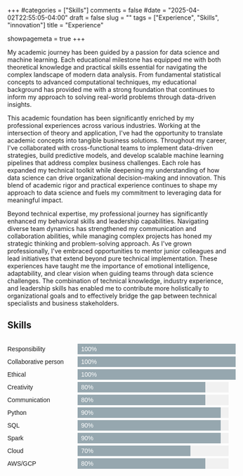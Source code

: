 +++
#categories = ["Skills"]
comments = false
#date = "2025-04-02T22:55:05-04:00"
draft = false
slug = ""
tags = ["Experience", "Skills", "innovation"]
title = "Experience"

showpagemeta = true
+++


My academic journey has been guided by a passion for data science and machine learning. Each educational milestone has equipped me with both theoretical knowledge and practical skills essential for navigating the complex landscape of modern data analysis. From fundamental statistical concepts to advanced computational techniques, my educational background has provided me with a strong foundation that continues to inform my approach to solving real-world problems through data-driven insights.

This academic foundation has been significantly enriched by my professional experiences across various industries. Working at the intersection of theory and application, I've had the opportunity to translate academic concepts into tangible business solutions. Throughout my career, I've collaborated with cross-functional teams to implement data-driven strategies, build predictive models, and develop scalable machine learning pipelines that address complex business challenges. Each role has expanded my technical toolkit while deepening my understanding of how data science can drive organizational decision-making and innovation. This blend of academic rigor and practical experience continues to shape my approach to data science and fuels my commitment to leveraging data for meaningful impact.

Beyond technical expertise, my professional journey has significantly enhanced my behavioral skills and leadership capabilities. Navigating diverse team dynamics has strengthened my communication and collaboration abilities, while managing complex projects has honed my strategic thinking and problem-solving approach. As I've grown professionally, I've embraced opportunities to mentor junior colleagues and lead initiatives that extend beyond pure technical implementation. These experiences have taught me the importance of emotional intelligence, adaptability, and clear vision when guiding teams through data science challenges. The combination of technical knowledge, industry experience, and leadership skills has enabled me to contribute more holistically to organizational goals and to effectively bridge the gap between technical specialists and business stakeholders.


## Skills

<div class="competencias">
  <div class="barra">
    <div class="item">
      <div class="label">Responsibility</div>
      <div class="background-bar">
        <div class="valor" style="width: 100%; background-color:#96a7af;">100%</div>
      </div>
    </div>
    <div class="item">
      <div class="label">Collaborative person</div>
      <div class="background-bar">
        <div class="valor" style="width: 100%; background-color:#96a7af;">100%</div>
      </div>
    </div>
    <div class="item">
      <div class="label">Ethical</div>
      <div class="background-bar">
        <div class="valor" style="width: 100%; background-color:#96a7af;">100%</div>
      </div>
    </div>
    <div class="item">
      <div class="label">Creativity</div>
      <div class="background-bar">
        <div class="valor" style="width: 80%; background-color: #96a7af;">80%</div>
      </div>
    </div>
    <div class="item">
      <div class="label">Communication</div>
      <div class="background-bar">
        <div class="valor" style="width: 80%; background-color: #96a7af;">80%</div>
      </div>
    </div>
    <div class="item">
      <div class="label">Python</div>
      <div class="background-bar">
        <div class="valor" style="width: 90%; background-color: #96a7af;">90%</div>
      </div>
    </div>
    <div class="item">
      <div class="label">SQL</div>
      <div class="background-bar">
        <div class="valor" style="width: 90%; background-color: #96a7af;">90%</div>
      </div>
    </div>
    <div class="item">
      <div class="label">Spark</div>
      <div class="background-bar">
        <div class="valor" style="width: 90%; background-color:#96a7af;">90%</div>
      </div>
    </div>
    <div class="item">
      <div class="label">Cloud</div>
      <div class="background-bar">
        <div class="valor" style="width: 70%; background-color:#96a7af;;">70%</div>
      </div>
    </div>
    <div class="item">
      <div class="label">AWS/GCP</div>
      <div class="background-bar">
        <div class="valor" style="width: 80%; background-color:#96a7af;;">80%</div>
      </div>
    </div>
  </div>
</div>

<style>
.competencias {
  width: 100%;
  margin: 30px 0;
  font-family: Arial, sans-serif;
}

.barra .item {
  display: flex;
  margin-bottom: 5px;
  align-items: center;
}

.barra .label {
  min-width: 150px;
  font-size: 14px;
  padding-right: 10px;
  flex-shrink: 0;
}

.background-bar {
  flex-grow: 1;
  background-color: #f1f1f1;
}

.barra .valor {
  color: #fff;
  padding: 4px 8px;
  font-size: 14px;
}
</style>